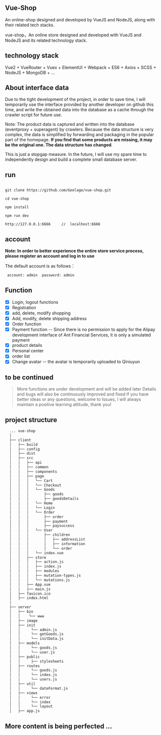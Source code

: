 ## Vue-Shop

An online-shop designed and developed by VueJS and NodeJS, along with their related tech stacks.

vue-shop，An online store designed and developed with VueJS and NodeJS and its related technology stack.

## technology stack

Vue2 + VueRouter + Vuex + ElementUI + Webpack + ES6 + Axios + SCSS + NodeJS + MongoDB + ...

## About interface data

Due to the tight development of the project, in order to save time, I will temporarily use the interface provided by another developer on github this time, and write the obtained data into the database as a cache through the crawler script for future use.

Note: The product data is captured and written into the database (eventproxy + superagent) by crawlers. Because the data structure is very complex, the data is simplified by forwarding and packaging in the popular part of the homepage. __If you find that some products are missing, it may be the original one. The data structure has changed__.

This is just a stopgap measure. In the future, I will use my spare time to independently design and build a complete small database server.


## run

```shell

git clone https://github.com/Geolage/vue-shop.git

cd vue-shop

npm install    

npm run dev

http://127.0.0.1:6666     //  localhost:6666

```

## account

__Note: In order to better experience the entire store service process, please register an account and log in to use__

The default account is as follows：

```txt
 account: admin  password: admin
```

## Function

- [x] Login, logout functions
- [x] Registration
- [x] add, delete, modify shopping
- [x] Add, modify, delete shipping address
- [x] Order function
- [x] Payment function -- Since there is no permission to apply for the Alipay development interface of Ant Financial Services, it is only a simulated payment
- [x] product details
- [x] Personal center
- [x] order list
- [x] Change avatar -- the avatar is temporarily uploaded to Qiniuyun

## to be continued

> More functions are under development and will be added later
> Details and bugs will also be continuously improved and fixed
> If you have better ideas or any questions, welcome to Issues, I will always maintain a positive learning attitude, thank you!

## project structure

```txt
  ... vue-shop
  │
  ├── client                                          
  │   ├── build                                      
  │   ├── config                                      
  │   ├── dist                                        
  │   ├── src                                        
  │   │   ├── api                                   
  │   │   ├── common                                  
  │   │   ├── components                            
  │   │   ├── page                                   
  │   │   │   └── Cart                            
  │   │   │   └── Checkout                            
  │   │   │   └── Goods                               
  │   │   │       ├── goods                          
  │   │   │       ├── goodsDetails                   
  │   │   │   └── Home                                
  │   │   │   └── Login                              
  │   │   │   └── Order                              
  │   │   │       ├── order                          
  │   │   │       ├── payment                        
  │   │   │       ├── paysuccess                     
  │   │   │   └── User                                
  │   │   │       ├── children
  │   │   │       │   ├── addressList                 
  │   │   │       │   ├── information                
  │   │   │       │   └── order                      
  │   │   │   └── index.vue                          
  │   │   ├── store                                  
  │   │   │   ├── action.js                          
  │   │   │   ├── index.js                           
  │   │   │   ├── modules                             
  │   │   │   ├── mutation-types.js                  
  │   │   │   └── mutations.js                      
  │   │   ├── App.vue                                
  │   │   ├── main.js                               
  │   ├── favicon.ico                                 
  │   ├── index.html                               
  │
  ├── server                                        
  │   ├── bin                                        
  │   │    └── www                                   
  │   ├── image                                    
  │   ├── init                                       
  │   │     └── admin.js                              
  │   │     └── getGoods.js                           
  │   │     └── initData.js                          
  │   ├── models                                      
  │   │     └── goods.js                             
  │   │     └── user.js                             
  │   ├── public                                     
  │   │     ├── stylesheets                           
  │   ├── routes                                     
  │   │     └── goods.js                              
  │   │     └── index.js                            
  │   │     └── users.js                             
  │   ├── util                                       
  │   │     └── dateFormat.js                       
  │   ├── views                                      
  │   │     └── error                                 
  │   │     └── index                                 
  │   │     └── layout                               
  │   ├── app.js                                     

```

## More content is being perfected ...
